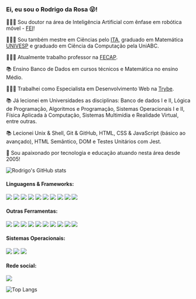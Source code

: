 ### Ei, eu sou o Rodrigo da Rosa 😜!

👨🏻‍🎓 Sou doutor na área de Inteligência Artificial com ênfase em robótica móvel - [FEI](https://repositorio.fei.edu.br/items/bea99639-6cce-4091-a10c-3605b65cbdae)!
 
👨🏻‍🎓 Sou também mestre em Ciências pelo [ITA](http://www.ita.br/), graduado em Matemática [UNIVESP](https://univesp.br/) e graduado em Ciência da Computação pela UniABC.

🧑🏻‍💻 Atualmente trabalho professor na [FECAP](https://www.fecap.br/).

📚 Ensino Banco de Dados em cursos técnicos e Matemática no ensino Médio.

🧑🏻‍💻 Trabalhei como Especialista em Desenvolvimento Web na [Trybe](https://www.betrybe.com/).

📚 Já lecionei em Universidades as disciplinas: Banco de dados I e II, Lógica de Programação, Algoritmos e Programação, Sistemas Operacionais I e II, Física Aplicada à Computação, Sistemas Multimídia e Realidade Virtual, entre outras.

📚 Lecionei Unix & Shell, Git & GitHub, HTML, CSS & JavaScript (básico ao avançado), HTML Semântico, DOM e Testes Unitários com Jest.

💙 Sou apaixonado por tecnologia e educação atuando nesta área desde 2005!

![Rodrigo's GitHub stats](https://github-readme-stats.vercel.app/api?username=roddai&show_icons=true&theme=radical)

#### Linguagens & Frameworks:

[<img src="https://img.shields.io/badge/MySQL-005C84?style=for-the-badge&logo=mysql&logoColor=white" />](https://img.shields.io/badge/MySQL-005C84?style=for-the-badge&logo=mysql&logoColor=white)
[<img src="https://img.shields.io/badge/Microsoft%20SQL%20Server-CC2927?style=for-the-badge&logo=microsoft%20sql%20server&logoColor=white" />](https://img.shields.io/badge/Microsoft%20SQL%20Server-CC2927?style=for-the-badge&logo=microsoft%20sql%20server&logoColor=white)
[<img src="https://img.shields.io/badge/PLSQL-F80000?style=for-the-badge&logo=oracle&logoColor=black" />](https://img.shields.io/badge/PLSQL-F80000?style=for-the-badge&logo=oracle&logoColor=black)
[<img src="https://img.shields.io/badge/Oracle-F80000?style=for-the-badge&logo=Oracle&logoColor=white" />](https://img.shields.io/badge/Oracle-F80000?style=for-the-badge&logo=Oracle&logoColor=white)
[<img src="https://img.shields.io/badge/HTML5-E34F26?style=for-the-badge&logo=html5&logoColor=white" />](https://img.shields.io/badge/HTML5-E34F26?style=for-the-badge&logo=html5&logoColor=white)
[<img src="https://img.shields.io/badge/CSS3-1572B6?style=for-the-badge&logo=css3&logoColor=white" />](https://img.shields.io/badge/CSS3-1572B6?style=for-the-badge&logo=css3&logoColor=white)
[<img src="https://img.shields.io/badge/JavaScript-323330?style=for-the-badge&logo=javascript&logoColor=F7DF1E" />](https://img.shields.io/badge/JavaScript-323330?style=for-the-badge&logo=javascript&logoColor=F7DF1E)
[<img src="https://img.shields.io/badge/C%2B%2B-00599C?style=for-the-badge&logo=c%2B%2B&logoColor=white" />](https://img.shields.io/badge/C%2B%2B-00599C?style=for-the-badge&logo=c%2B%2B&logoColor=white)
[<img src="https://img.shields.io/badge/LaTeX-47A141?style=for-the-badge&logo=LaTeX&logoColor=white" />](https://img.shields.io/badge/LaTeX-47A141?style=for-the-badge&logo=LaTeX&logoColor=white)
[<img src="https://img.shields.io/badge/Jest-C21325?style=for-the-badge&logo=jest&logoColor=white" />](https://img.shields.io/badge/Jest-C21325?style=for-the-badge&logo=jest&logoColor=white)

#### Outras Ferramentas:

[<img src="https://img.shields.io/badge/VSCode-0078D4?style=for-the-badge&logo=visual%20studio%20code&logoColor=white" />](https://img.shields.io/badge/VSCode-0078D4?style=for-the-badge&logo=visual%20studio%20code&logoColor=white)
[<img src="https://img.shields.io/badge/Notion-000000?style=for-the-badge&logo=notion&logoColor=white" />](https://img.shields.io/badge/Notion-000000?style=for-the-badge&logo=notion&logoColor=white)
[<img src="https://img.shields.io/badge/Trello-0052CC?style=for-the-badge&logo=trello&logoColor=white" />](https://img.shields.io/badge/Trello-0052CC?style=for-the-badge&logo=trello&logoColor=white)
[<img src="https://img.shields.io/badge/GIT-E44C30?style=for-the-badge&logo=git&logoColor=white" />](https://img.shields.io/badge/GIT-E44C30?style=for-the-badge&logo=git&logoColor=white)
[<img src="https://img.shields.io/badge/GitHub-100000?style=for-the-badge&logo=github&logoColor=white" />](https://img.shields.io/badge/GitHub-100000?style=for-the-badge&logo=github&logoColor=white)
[<img src="https://img.shields.io/badge/Figma-F24E1E?style=for-the-badge&logo=figma&logoColor=white" />](https://img.shields.io/badge/Figma-F24E1E?style=for-the-badge&logo=figma&logoColor=white)
[<img src="https://img.shields.io/badge/Zoom-2D8CFF?style=for-the-badge&logo=zoom&logoColor=white" />](https://img.shields.io/badge/Zoom-2D8CFF?style=for-the-badge&logo=zoom&logoColor=white)
[<img src="https://img.shields.io/badge/Google%20Meet-00897B?style=for-the-badge&logo=google-meet&logoColor=white" />](https://img.shields.io/badge/Google%20Meet-00897B?style=for-the-badge&logo=google-meet&logoColor=white)
[<img src="https://img.shields.io/badge/Slack-4A154B?style=for-the-badge&logo=slack&logoColor=white" />](https://img.shields.io/badge/Slack-4A154B?style=for-the-badge&logo=slack&logoColor=white)
[<img src="https://img.shields.io/badge/Discord-5865F2?style=for-the-badge&logo=discord&logoColor=white" />](https://img.shields.io/badge/Discord-5865F2?style=for-the-badge&logo=discord&logoColor=white)

#### Sistemas Operacionais:

[<img src="https://img.shields.io/badge/mac%20os-000000?style=for-the-badge&logo=apple&logoColor=white" />](https://img.shields.io/badge/mac%20os-000000?style=for-the-badge&logo=apple&logoColor=white)
[<img src="https://img.shields.io/badge/Ubuntu-E95420?style=for-the-badge&logo=ubuntu&logoColor=white" />](https://img.shields.io/badge/Ubuntu-E95420?style=for-the-badge&logo=ubuntu&logoColor=white)
[<img src="https://img.shields.io/badge/Windows-0078D6?style=for-the-badge&logo=windows&logoColor=white" />](https://img.shields.io/badge/Windows-0078D6?style=for-the-badge&logo=windows&logoColor=white)

#### Rede social:

[<img src="https://img.shields.io/badge/linkedin-%230077B5.svg?&style=for-the-badge&logo=linkedin&logoColor=white" />](https://www.linkedin.com/in/rodrigo-da-rosa-05554967/)

![Top Langs](https://github-readme-stats.vercel.app/api/top-langs/?username=roddai&hide_progress=true)




<!--
**roddai/roddai** is a ✨ _special_ ✨ repository because its `README.md` (this file) appears on your GitHub profile.

themes: dark, radical, merko, gruvbox, , tokyonight, onedark, cobalt, synthwave, highcontrast, dracula

Here are some ideas to get you started:

- 🔭 I’m currently working on ...
- 🌱 I’m currently learning ...
- 👯 I’m looking to collaborate on ...
- 🤔 I’m looking for help with ...
- 💬 Ask me about ...
- 📫 How to reach me: ...
- 😄 Pronouns: ...
- ⚡ Fun fact: ...

-->
